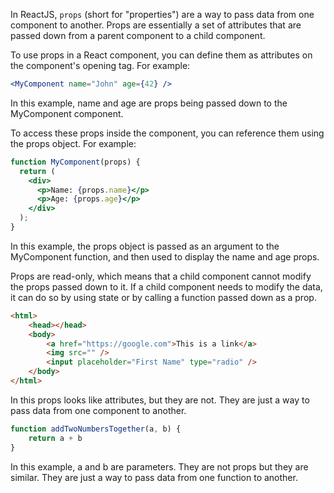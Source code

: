 In ReactJS, `props` (short for "properties") are a way to pass data from one component to another. Props are essentially a set of attributes that are passed down from a parent component to a child component.

To use props in a React component, you can define them as attributes on the component's opening tag. For example:

```jsx
<MyComponent name="John" age={42} />
```
In this example, name and age are props being passed down to the MyComponent component.

To access these props inside the component, you can reference them using the props object. For example:

```jsx
function MyComponent(props) {
  return (
    <div>
      <p>Name: {props.name}</p>
      <p>Age: {props.age}</p>
    </div>
  );
}
```
In this example, the props object is passed as an argument to the MyComponent function, and then used to display the name and age props.

Props are read-only, which means that a child component cannot modify the props passed down to it. If a child component needs to modify the data, it can do so by using state or by calling a function passed down as a prop.

```html
<html>
    <head></head>
    <body>
        <a href="https://google.com">This is a link</a>
        <img src="" />
        <input placeholder="First Name" type="radio" />
    </body>
</html>
```
In this props looks like attributes, but they are not. They are just a way to pass data from one component to another.

```js
function addTwoNumbersTogether(a, b) {
    return a + b
}
```

In this example, a and b are parameters. They are not props but they are similar. They are just a way to pass data from one function to another.
